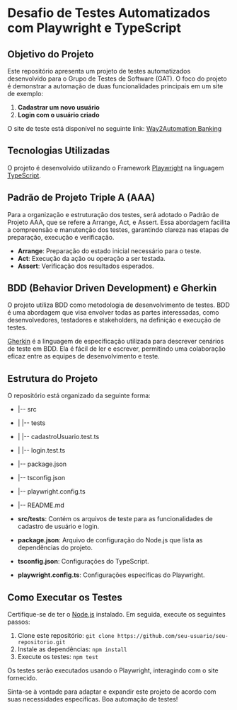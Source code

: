 # Desafio de Testes Automatizados com Playwright e TypeScript

## Objetivo do Projeto

Este repositório apresenta um projeto de testes automatizados desenvolvido para o Grupo de Testes de Software (GAT). O foco do projeto é demonstrar a automação de duas funcionalidades principais em um site de exemplo:

1. **Cadastrar um novo usuário**
2. **Login com o usuário criado**

O site de teste está disponível no seguinte link: [Way2Automation Banking](http://www.way2automation.com/angularjsprotractor/banking/#/login)

## Tecnologias Utilizadas

O projeto é desenvolvido utilizando o Framework [Playwright](https://playwright.dev/) na linguagem [TypeScript](https://www.typescriptlang.org/).

## Padrão de Projeto Triple A (AAA)

Para a organização e estruturação dos testes, será adotado o Padrão de Projeto AAA, que se refere a Arrange, Act, e Assert. Essa abordagem facilita a compreensão e manutenção dos testes, garantindo clareza nas etapas de preparação, execução e verificação.

- **Arrange**: Preparação do estado inicial necessário para o teste.
- **Act**: Execução da ação ou operação a ser testada.
- **Assert**: Verificação dos resultados esperados.

## BDD (Behavior Driven Development) e Gherkin

O projeto utiliza BDD como metodologia de desenvolvimento de testes. BDD é uma abordagem que visa envolver todas as partes interessadas, como desenvolvedores, testadores e stakeholders, na definição e execução de testes.

[Gherkin](https://cucumber.io/docs/gherkin/) é a linguagem de especificação utilizada para descrever cenários de teste em BDD. Ela é fácil de ler e escrever, permitindo uma colaboração eficaz entre as equipes de desenvolvimento e teste.

## Estrutura do Projeto

O repositório está organizado da seguinte forma:

- |-- src
- | |-- tests
- | |-- cadastroUsuario.test.ts
- | |-- login.test.ts
- |-- package.json
- |-- tsconfig.json
- |-- playwright.config.ts
- |-- README.md

- **src/tests**: Contém os arquivos de teste para as funcionalidades de cadastro de usuário e login.
- **package.json**: Arquivo de configuração do Node.js que lista as dependências do projeto.
- **tsconfig.json**: Configurações do TypeScript.
- **playwright.config.ts**: Configurações específicas do Playwright.

## Como Executar os Testes

Certifique-se de ter o [Node.js](https://nodejs.org/) instalado. Em seguida, execute os seguintes passos:

1. Clone este repositório: `git clone https://github.com/seu-usuario/seu-repositorio.git`
2. Instale as dependências: `npm install`
3. Execute os testes: `npm test`

Os testes serão executados usando o Playwright, interagindo com o site fornecido.

Sinta-se à vontade para adaptar e expandir este projeto de acordo com suas necessidades específicas. Boa automação de testes!
